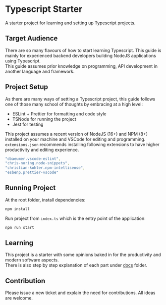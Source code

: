 # Typescript Starter

A starter project for learning and setting up Typescript projects.

## Target Audience

There are so many flavours of how to start learning Typescript. This guide is mainly for experienced backend developers building NodeJS applications using Typescript.  
This guide assumes prior knowledge on programming, API development in another language and framework.

## Project Setup

As there are many ways of setting a Typescript project, this guide follows one of those many school of thoughts by embracing at a high level:

- ESLint + Prettier for formatting and code style
- TSNode for running the project
- Jest for testing

This project assumes a recent version of NodeJS (16+) and NPM (8+) installed on your machine and VSCode for editing and programming.  
`extensions.json` recommends installing following extensions to have higher productivity and editing experience.

```yaml
"dbaeumer.vscode-eslint",
"chris-noring.node-snippets",
"christian-kohler.npm-intellisense",
"esbenp.prettier-vscode"
```

## Running Project

At the root folder, install dependencies:

```sh
npm install
```

Run project from `index.ts` which is the entry point of the application:

```sh
npm run start
```

## Learning

This project is a starter with some opinions baked in for the productivity and modern software aspects.  
There is also step by step explanation of each part under [docs](/docs/) folder.

## Contribution

Please issue a new ticket and explain the need for contributions. All ideas are welcome.

